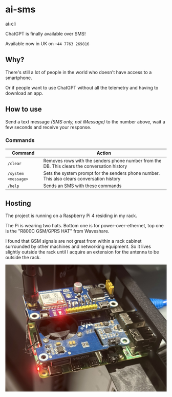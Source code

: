 # ai-sms

[ai-cli](https://github.com/rwejlgaard/ai-cli)

ChatGPT is finally available over SMS!

Available now in UK on `+44 7763 269816`

## Why?

There's still a lot of people in the world who doesn't have access to a smartphone.

Or if people want to use ChatGPT without all the telemetry and having to download an app.

## How to use

Send a text message _(SMS only, not iMessage)_ to the number above, wait a few seconds and receive your response.

### Commands

|Command|Action|
|---|---|
|`/clear`|Removes rows with the senders phone number from the DB. This clears the conversation history|
|`/system <message>`|Sets the system prompt for the senders phone number. This also clears conversation history|
|`/help`|Sends an SMS with these commands|

## Hosting

The project is running on a Raspberry Pi 4 residing in my rack.

The Pi is wearing two hats. Bottom one is for power-over-ethernet, top one is the "R800C GSM/GPRS HAT" from Waveshare.

I found that GSM signals are not great from within a rack cabinet surrounded by other machines and networking equipment. So it lives slightly outside the rack until I acquire an extension for the antenna to be outside the rack.

![pi in rack wearing two hats](.img/pi-with-hats.jpg)